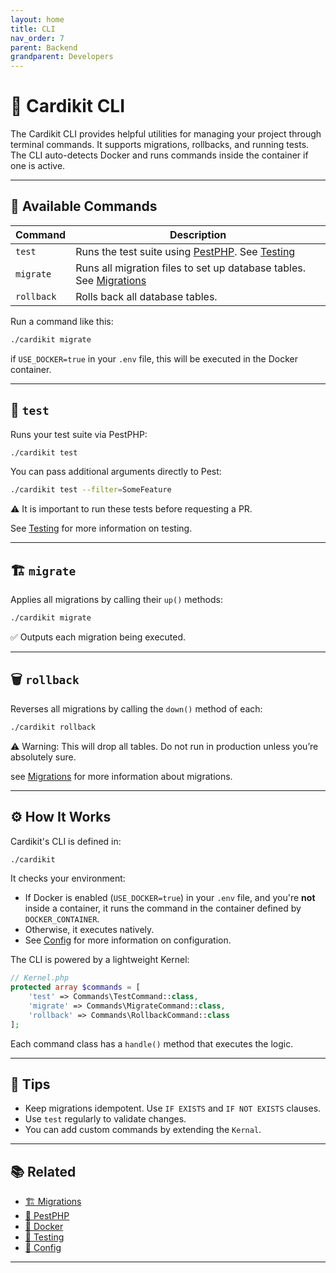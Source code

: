 ```yaml
---
layout: home
title: CLI
nav_order: 7
parent: Backend
grandparent: Developers
---
```


# 🧰 Cardikit CLI

The Cardikit CLI provides helpful utilities for managing your project through terminal commands. It supports migrations, rollbacks, and running tests. The CLI auto-detects Docker and runs commands inside the container if one is active.

---

## 📜 Available Commands

| Command         | Description                                      |
|-----------------|--------------------------------------------------|
| `test`          | Runs the test suite using [PestPHP](https://pestphp.com). See [Testing](./testing.html) |
| `migrate`       | Runs all migration files to set up database tables. See [Migrations](./migrations.html) |
| `rollback`      | Rolls back all database tables.                  |

Run a command like this:

```bash
./cardikit migrate
```

if `USE_DOCKER=true` in your `.env` file, this will be executed in the Docker container.

---

## 🧪 `test`

Runs your test suite via PestPHP:

```bash
./cardikit test
```

You can pass additional arguments directly to Pest:

```bash
./cardikit test --filter=SomeFeature
```

⚠️ It is important to run these tests before requesting a PR.

See [Testing](./testing.html) for more information on testing.

---

## 🏗️ `migrate`

Applies all migrations by calling their `up()` methods:

```bash
./cardikit migrate
```

✅ Outputs each migration being executed.

---

## 🗑️ `rollback`

Reverses all migrations by calling the `down()` method of each:

```bash
./cardikit rollback
```

⚠️ Warning: This will drop all tables. Do not run in production unless you’re absolutely sure.

see [Migrations](./migrations.html) for more information about migrations.

---

## ⚙️ How It Works

Cardikit's CLI is defined in:

```bash
./cardikit
```

It checks your environment:

- If Docker is enabled (`USE_DOCKER=true`) in your `.env` file, and you're **not** inside a container, it runs the command in the container defined by `DOCKER_CONTAINER`.
- Otherwise, it executes natively.
- See [Config](./config.html) for more information on configuration.

The CLI is powered by a lightweight Kernel:

```php
// Kernel.php
protected array $commands = [
    'test' => Commands\TestCommand::class,
    'migrate' => Commands\MigrateCommand::class,
    'rollback' => Commands\RollbackCommand::class
];
```

Each command class has a `handle()` method that executes the logic.

---

## 🧠 Tips

- Keep migrations idempotent. Use `IF EXISTS` and `IF NOT EXISTS` clauses.
- Use `test` regularly to validate changes.
- You can add custom commands by extending the `Kernal`.

---

## 📚 Related

- [🏗️ Migrations](./migrations.html)
- [🧪 PestPHP](https://pestphp.com/)
- [🐳 Docker](https://www.docker.com/)
- [🧪 Testing](./testing.html)
- [🧠 Config](./config.html)

---
